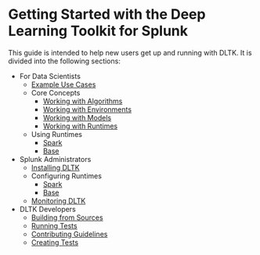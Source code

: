 # Getting Started with the Deep Learning Toolkit for Splunk

This guide is intended to help new users get up and running with DLTK. It is divided into the following sections:

- For Data Scientists
  - [Example Use Cases](examples.md)
  - Core Concepts
    - [Working with Algorithms](examples.md)
    - [Working with Environments](examples.md)
    - [Working with Models](examples.md)
    - [Working with Runtimes](examples.md)
  - Using Runtimes
    - [Spark](use_spark_runtime.md)
    - [Base](use_base_runtime.md)
- Splunk Administrators
  - [Installing DLTK](examples.md)
  - Configuring Runtimes
    - [Spark](install_runtime_spark.md)
    - [Base](install_runtime_base.md)
  - [Monitoring DLTK](examples.md)
- DLTK Developers
  - [Building from Sources](examples.md)
  - [Running Tests](test.md)
  - [Contributing Guidelines](contributing.md)
  - [Creating Tests](test.md)
  